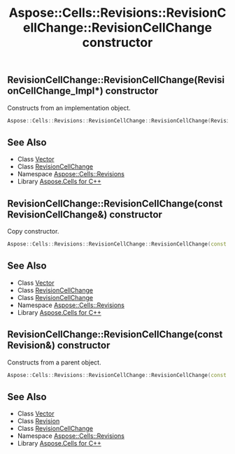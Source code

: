 ﻿---
title: Aspose::Cells::Revisions::RevisionCellChange::RevisionCellChange constructor
linktitle: RevisionCellChange
second_title: Aspose.Cells for C++ API Reference
description: 'Aspose::Cells::Revisions::RevisionCellChange::RevisionCellChange constructor. Constructs from an implementation object in C++.'
type: docs
weight: 100
url: /cpp/aspose.cells.revisions/revisioncellchange/revisioncellchange/
---
## RevisionCellChange::RevisionCellChange(RevisionCellChange_Impl*) constructor


Constructs from an implementation object.

```cpp
Aspose::Cells::Revisions::RevisionCellChange::RevisionCellChange(RevisionCellChange_Impl *impl)
```

## See Also

* Class [Vector](../../../aspose.cells/vector/)
* Class [RevisionCellChange](../)
* Namespace [Aspose::Cells::Revisions](../../)
* Library [Aspose.Cells for C++](../../../)
## RevisionCellChange::RevisionCellChange(const RevisionCellChange\&) constructor


Copy constructor.

```cpp
Aspose::Cells::Revisions::RevisionCellChange::RevisionCellChange(const RevisionCellChange &src)
```

## See Also

* Class [Vector](../../../aspose.cells/vector/)
* Class [RevisionCellChange](../)
* Class [RevisionCellChange](../)
* Namespace [Aspose::Cells::Revisions](../../)
* Library [Aspose.Cells for C++](../../../)
## RevisionCellChange::RevisionCellChange(const Revision\&) constructor


Constructs from a parent object.

```cpp
Aspose::Cells::Revisions::RevisionCellChange::RevisionCellChange(const Revision &src)
```

## See Also

* Class [Vector](../../../aspose.cells/vector/)
* Class [Revision](../../revision/)
* Class [RevisionCellChange](../)
* Namespace [Aspose::Cells::Revisions](../../)
* Library [Aspose.Cells for C++](../../../)
